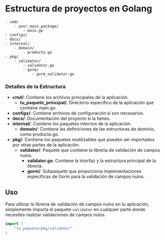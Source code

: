 # Estructura de proyectos en Golang

```text
- cmd/
    - your_main_package/
        - main.go
- configs/
- docs/
- internal/
    - domain/
        - producto.go
- pkg/
    - validator/
        - validator.go
        - gorm/
            - gorm_validator.go
```

### Detalles de la Estructura
- **cmd/**: Contiene los archivos principales de la aplicación.
    - **tu_paquete_principal/**: Directorio específico de la aplicación que contiene main.go.
- **configs/**: Contiene archivos de configuración si son necesarios.
- **docs/**: Documentación del proyecto si la tienes.
- **internal/**: Contiene los paquetes internos de la aplicación.
    - **domain/**: Contiene las definiciones de las estructuras de dominio, como producto.go.
- **pkg/**: Contiene los paquetes reutilizables que pueden ser importados por otras partes de la aplicación.
    - **validator/**: Paquete que contiene la librería de validación de campos nulos.
        - **validator.go**: Contiene la interfaz y la estructura principal de la librería.
        - **gorm/**: Subpaquete que proporciona implementaciones específicas de Gorm para la validación de campos nulos.

## Uso
Para utilizar la librería de validación de campos nulos en tu aplicación, simplemente importa el paquete `validator` en cualquier parte donde necesites realizar validaciones de campos nulos.

```go
import (
    "tu_paquete/pkg/validator"
)
